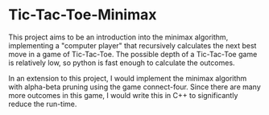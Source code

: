 # Tic-Tac-Toe-Minimax

This project aims to be an introduction into the minimax algorithm, implementing a "computer player" that recursively calculates the next best move in a game of Tic-Tac-Toe.
The possible depth of a Tic-Tac-Toe game is relatively low, so python is fast enough to calculate the outcomes.

In an extension to this project, I would implement the minimax algorithm with alpha-beta pruning using the game connect-four. Since there are many more outcomes in this game, I would write this in C++ to significantly reduce the run-time.
